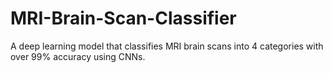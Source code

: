 # MRI-Brain-Scan-Classifier
A deep learning model that classifies MRI brain scans into 4 categories with over 99% accuracy using CNNs.
